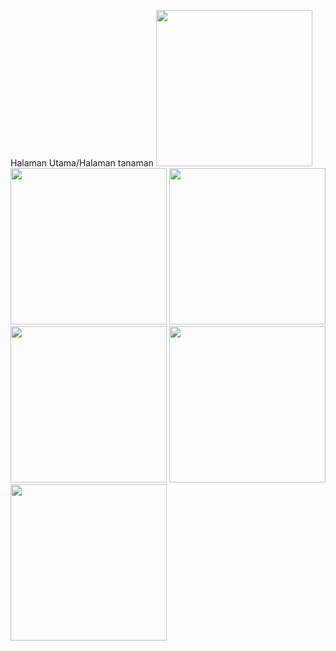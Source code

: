 Halaman Utama/Halaman tanaman
<img src= "https://github.com/user-attachments/assets/1b65502e-718c-4d45-9a15-c85a4db27934" width ="250">
<img src= "https://github.com/user-attachments/assets/8edec609-e128-4d70-91c1-a1e4de1ddf95" width ="250">
<img src= "https://github.com/user-attachments/assets/93c259d1-2a5c-4794-8538-6f03b6fbe83a" width ="250">
<img src= "https://github.com/user-attachments/assets/7c8c8624-06e6-466e-ae46-6605c47e7796" width ="250">
<img src= "https://github.com/user-attachments/assets/96bd88fc-4859-44ea-8655-9179ddefedb9" width ="250">
<img src= "https://github.com/user-attachments/assets/40c2d0e1-970d-4c13-abb9-2af559a57567" width ="250">
